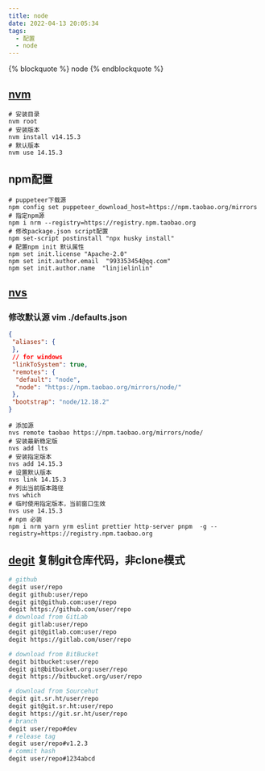 ```yaml
---
title: node
date: 2022-04-13 20:05:34
tags:
  - 配置
  - node
---
```


{% blockquote %} node {% endblockquote %}

<!--more-->

## [nvm](https://github.com/coreybutler/nvm-windows)

``` shell
# 安装目录
nvm root
# 安装版本
nvm install v14.15.3
# 默认版本
nvm use 14.15.3
```

## npm配置

``` shell
# puppeteer下载源
npm config set puppeteer_download_host=https://npm.taobao.org/mirrors
# 指定npm源
npm i nrm --registry=https://registry.npm.taobao.org
# 修改package.json script配置
npm set-script postinstall "npx husky install"
# 配置npm init 默认属性
npm set init.license "Apache-2.0"
npm set init.author.email  "993353454@qq.com"
npm set init.author.name  "linjielinlin"
```

## [nvs](https://github.com/jasongin/nvs/releases)

### 修改默认源 vim ./defaults.json

``` json
{
 "aliases": {
 },
 // for windows
 "linkToSystem": true,
 "remotes": {
  "default": "node",
  "node": "https://npm.taobao.org/mirrors/node/"
 },
 "bootstrap": "node/12.18.2"
}
```

``` shell
# 添加源
nvs remote taobao https://npm.taobao.org/mirrors/node/
# 安装最新稳定版
nvs add lts
# 安装指定版本
nvs add 14.15.3
# 设置默认版本
nvs link 14.15.3
# 列出当前版本路径
nvs which
# 临时使用指定版本，当前窗口生效
nvs use 14.15.3
# npm 必装
npm i nrm yarn yrm eslint prettier http-server pnpm  -g --registry=https://registry.npm.taobao.org
```

## [degit](https://www.npmjs.com/package/degit) 复制git仓库代码，非clone模式

```sh
# github
degit user/repo
degit github:user/repo
degit git@github.com:user/repo
degit https://github.com/user/repo
# download from GitLab
degit gitlab:user/repo
degit git@gitlab.com:user/repo
degit https://gitlab.com/user/repo

# download from BitBucket
degit bitbucket:user/repo
degit git@bitbucket.org:user/repo
degit https://bitbucket.org/user/repo

# download from Sourcehut
degit git.sr.ht/user/repo
degit git@git.sr.ht:user/repo
degit https://git.sr.ht/user/repo
# branch
degit user/repo#dev   
# release tag    
degit user/repo#v1.2.3  
# commit hash  
degit user/repo#1234abcd  
```
